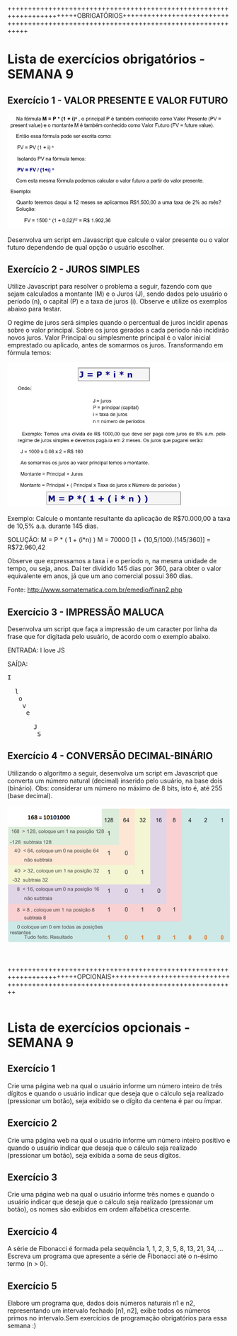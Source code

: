 +++++++++++++++++++++++++++++++++++++++++++++++++++++++++++++++++++++++OBRIGATÓRIOS+++++++++++++++++++++++++++++++++++++++++++++++++++++++++++++++++++++++++++++++++++++

# Lista de exercícios obrigatórios - SEMANA 9

## Exercício 1 - VALOR PRESENTE E VALOR FUTURO 
  <img src="valor-presente.png" alt="Valor Presente - Valor Futuro">  

  Desenvolva um script em Javascript que calcule o valor presente ou o valor futuro dependendo de qual opção o usuário escolher.


## Exercício 2 - JUROS SIMPLES
Utilize Javascript para resolver o problema a seguir, fazendo com que sejam calculados a montante (M) e o Juros (J), sendo dados pelo usuário o período (n), o capital (P) e a taxa de juros (i). Observe e utilize os exemplos abaixo para testar.

O regime de juros será simples quando o percentual de juros incidir apenas sobre o valor principal. Sobre os juros gerados a cada período não incidirão novos juros. Valor Principal ou simplesmente principal é o valor inicial emprestado ou aplicado, antes de somarmos os juros. Transformando em fórmula temos:
 
<img src="juros.png" alt="juros"> 
  
Exemplo: Calcule o montante resultante da aplicação de R$70.000,00 à taxa de 10,5% a.a. durante 145 dias.

SOLUÇÃO:
 M = P * ( 1 + (i*n) )
 M = 70000 [1 + (10,5/100).(145/360)] = R$72.960,42

Observe que expressamos a taxa i e o período n, na mesma unidade de tempo, ou seja, anos. Daí ter dividido 145 dias por 360, para obter o valor equivalente em anos, já que um ano comercial possui 360 dias.

Fonte: http://www.somatematica.com.br/emedio/finan2.php


## Exercício 3 - IMPRESSÃO MALUCA
Desenvolva um script que faça a impressão de um caracter por linha da frase que for digitada pelo usuário, de acordo com o exemplo abaixo.


ENTRADA: I love JS

SAÍDA:
<pre>
I
 
  l
   o
    v
     e
      
       J
        S
</pre>


## Exercício 4 - CONVERSÃO DECIMAL-BINÁRIO

Utilizando o algoritmo a seguir, desenvolva um script em Javascript que converta um número natural (decimal) inserido pelo usuário, na base dois (binário).
Obs: considerar um número no máximo de 8 bits, isto é, até 255 (base decimal). 

<img src="decimal-binario.png">

<BR><BR>
+++++++++++++++++++++++++++++++++++++++++++++++++++++++++++++++++++++++OPCIONAIS+++++++++++++++++++++++++++++++++++++++++++++++++++++++++++++++++++++++++++++++++++++
<BR><BR>


# Lista de exercícios opcionais - SEMANA 9

## Exercício 1
Crie uma página web na qual o usuário informe um número inteiro de três dígitos e quando o usuário indicar que deseja que o cálculo seja realizado (pressionar um botão), seja exibido se o dígito da centena é par ou ímpar.

## Exercício 2
Crie uma página web na qual o usuário informe um número inteiro positivo e quando o usuário indicar que deseja que o cálculo seja realizado (pressionar um botão), seja exibida a soma de seus dígitos.

## Exercício 3
Crie uma página web na qual o usuário informe três nomes e quando o usuário indicar que deseja que o cálculo seja realizado (pressionar um botão), os nomes são exibidos em ordem alfabética crescente.

## Exercício 4
A série de Fibonacci é formada pela sequência 1, 1, 2, 3, 5, 8, 13, 21, 34, ... Escreva um programa que apresente a série de Fibonacci até o n-ésimo termo (n > 0).

## Exercício 5
Elabore um programa que, dados dois números naturais n1 e n2, representando um intervalo fechado [n1, n2], exibe todos os números primos no intervalo.Sem exercícios de programação obrigatórios para essa semana :)

